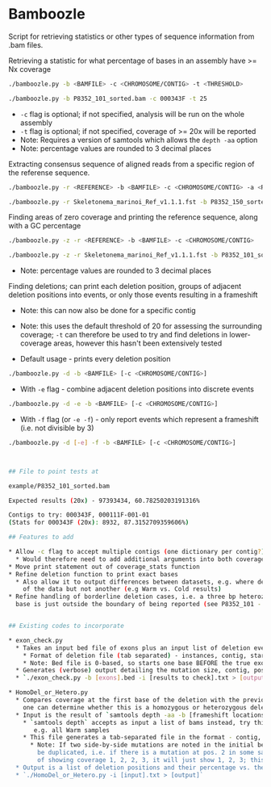 # Bamboozle

Script for retrieving statistics or other types of sequence information from .bam files. 


Retrieving a statistic for what percentage of bases in an assembly have >= Nx coverage

```bash
./bamboozle.py -b <BAMFILE> -c <CHROMOSOME/CONTIG> -t <THRESHOLD>
```
```bash
./bamboozle.py -b P8352_101_sorted.bam -c 000343F -t 25
```
* `-c` flag is optional; if not specified, analysis will be run on the whole assembly
* `-t` flag is optional; if not specified, coverage of >= 20x will be reported
* Note: Requires a version of samtools which allows the `depth -aa` option
* Note: percentage values are rounded to 3 decimal places

Extracting consensus sequence of aligned reads from a specific region of the referense sequence.

```bash
./bamboozle.py -r <REFERENCE> -b <BAMFILE> -c <CHROMOSOME/CONTIG> -a <RANGE>
```
```bash
./bamboozle.py -r Skeletonema_marinoi_Ref_v1.1.1.fst -b P8352_150_sorted.bam -c 000028F -a 686188-691148
```

Finding areas of zero coverage and printing the reference sequence, along with a GC percentage

```bash
./bamboozle.py -z -r <REFERENCE> -b <BAMFILE> -c <CHROMOSOME/CONTIG>
```
```bash
./bamboozle.py -z -r Skeletonema_marinoi_Ref_v1.1.1.fst -b P8352_101_sorted.bam -c 000343F
```
* Note: percentage values are rounded to 3 decimal places

Finding deletions; can print each deletion position, groups of adjacent deletion positions into events, or only
those events resulting in a frameshift
* Note: this can now also be done for a specific contig
* Note: this uses the default threshold of 20 for assessing the surrounding coverage; `-t` can therefore be used
  to try and find deletions in lower-coverage areas, however this hasn't been extensively tested

* Default usage - prints every deletion position
```bash
./bamboozle.py -d -b <BAMFILE> [-c <CHROMOSOME/CONTIG>]
```

* With `-e` flag - combine adjacent deletion positions into discrete events
```bash
./bamboozle.py -d -e -b <BAMFILE> [-c <CHROMOSOME/CONTIG>]
```

* With `-f` flag (or `-e -f`) - only report events which represent a frameshift (i.e. not divisible by 3)
```bash
./bamboozle.py -d [-e] -f -b <BAMFILE> [-c <CHROMOSOME/CONTIG>]



## File to point tests at

example/P8352_101_sorted.bam

Expected results (20x) - 97393434, 60.78250203191316%

Contigs to try: 000343F, 000111F-001-01
(Stats for 000343F (20x): 8932, 87.3152709359606%)

## Features to add

* Allow -c flag to accept multiple contigs (one dictionary per contig?)
  * Would therefore need to add additional arguments into both coverage-related functions...
* Move print statement out of coverage_stats function
* Refine deletion function to print exact bases
  * Also allow it to output differences between datasets, e.g. where deletions occur in one subset
    of the data but not another (e.g Warm vs. Cold results)
* Refine handling of borderline deletion cases, i.e. a three bp heterozygous event where the first
  base is just outside the boundary of being reported (see P8352_101 - 000202F:6,205-6,207)


## Existing codes to incorporate

* exon_check.py
  * Takes an input bed file of exons plus an input list of deletion events (generated by Bamboozle)
    * Format of deletion file (tab separated) - instances, contig, start base, deletion size
    * Note: Bed file is 0-based, so starts one base BEFORE the true exon start
  * Generates (verbose) output detailing the mutation size, contig, position, and the exon it falls into
  * `./exon_check.py -b [exons].bed -i [results to check].txt > [output]`

* HomoDel_or_Hetero.py
  * Compares coverage at the first base of the deletion with the previous base; from the percentage difference
    one can determine whether this is a homozygous or heterozygous deletion
  * Input is the result of `samtools depth -aa -b [frameshift locations].bed [sample].bam > [CODE INPUT]`
    * `samtools depth` accepts as input a list of bams instead, try this for working with multiple samples,
       e.g. all Warm samples
    * This file generates a tab-separated file in the format - contig, position, coverage depth
      * Note: If two side-by-side mutations are noted in the initial bed file, entries in the new file won't
        be duplicated, i.e. if there is a mutation at pos. 2 in some samples and at pos. 3 in others, instead
        of showing coverage 1, 2, 2, 3, it will just show 1, 2, 3; this has been addressed in the code, however
  * Output is a list of deletion positions and their percentage vs. the previous position
  * `./HomoDel_or_Hetero.py -i [input].txt > [output]`
